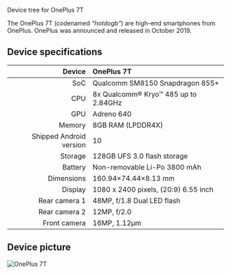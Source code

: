 Device tree for OnePlus 7T

The OnePlus 7T (codenamed _"hotdogb"_) are high-end smartphones from OnePlus.
OnePlus was announced and released in October 2019.

## Device specifications

| Device       | OnePlus 7T                                      |
| -----------: | :---------------------------------------------- |
| SoC          | Qualcomm SM8150 Snapdragon 855+                 |
| CPU          | 8x Qualcomm® Kryo™ 485 up to 2.84GHz            |
| GPU          | Adreno 640                                      |
| Memory       | 8GB RAM (LPDDR4X)                               |
| Shipped Android version | 10                                   |
| Storage      | 128GB UFS 3.0 flash storage                     |
| Battery      | Non-removable Li-Po 3800 mAh                    |
| Dimensions   | 160.94×74.44×8.13 mm                            |
| Display      | 1080 x 2400 pixels, (20:9) 6.55 inch            |
| Rear camera 1 | 48MP, f/1.8 Dual LED flash                     |
| Rear camera 2 | 12MP, f/2.0                                    |
| Front camera | 16MP, 1.12µm                                               |

## Device picture

![OnePlus 7T](https://images.frandroid.com/wp-content/uploads/2019/09/oneplus-7t-presse-gris.jpg)
